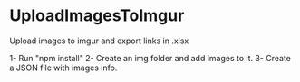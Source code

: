 # UploadImagesToImgur
Upload images to imgur and export links in .xlsx

1- Run "npm install"
2- Create an img folder and add images to it.
3- Create a JSON file with images info.